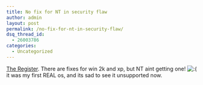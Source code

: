 ```yaml
---
title: No fix for NT in security flaw
author: admin
layout: post
permalink: /no-fix-for-nt-in-security-flaw/
dsq_thread_id:
  - 26003786
categories:
  - Uncategorized
---
```

[The Register][1]. There are fixes for win 2k and xp, but NT aint getting one! <img src="http://blog.lotas-smartman.net/wp-includes/images/smilies/icon_sad.gif" alt=":(" class="wp-smiley" /> it was my first REAL os, and its sad to see it unsupported now.

 [1]: http://www.theregister.co.uk/content/55/29985.html "The Register"